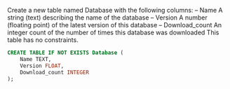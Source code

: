Create a new table named Database with the following columns:
– Name A string (text) describing the name of the database
– Version A number (floating point) of the latest version of this database
– Download_count An integer count of the number of times this database was downloaded
This table has no constraints.
```SQL
CREATE TABLE IF NOT EXISTS Database (
    Name TEXT,
    Version FLOAT,
    Download_count INTEGER
);
```
